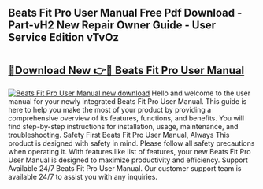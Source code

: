 ## Beats Fit Pro User Manual Free Pdf Download - Part-vH2 New Repair Owner Guide - User Service Edition vTvOz

# <h2><a href="http://bc36712.oget.top/?id=Beats+Fit+Pro+User+Manual">🔗Download New 👉🔴 Beats Fit Pro User Manual</a></h2>

[![Beats Fit Pro User Manual new download](https://i.imgur.com/5g1atiW.png)](http://bc36712.oget.top/?id=Beats+Fit+Pro+User+Manual)
Hello and welcome to the user manual for your newly integrated Beats Fit Pro User Manual. This guide is here to help you make the most of your product by providing a comprehensive overview of its features, functions, and benefits. You will find step-by-step instructions for installation, usage, maintenance, and troubleshooting. Safety First Beats Fit Pro User Manual, Always This product is designed with safety in mind. Please follow all safety precautions when operating it. With features like list of features, your new Beats Fit Pro User Manual is designed to maximize productivity and efficiency. Support Available 24/7 Beats Fit Pro User Manual. Our customer support team is available 24/7 to assist you with any inquiries.

